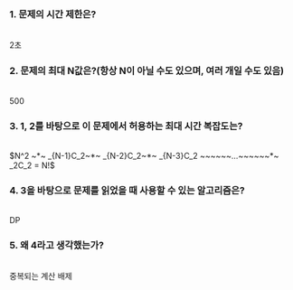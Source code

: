 ### 1. 문제의 시간 제한은?
<br>  
2초

### 2. 문제의 최대 N값은?(항상 N이 아닐 수도 있으며, 여러 개일 수도 있음)
<br>  
500

### 3. 1, 2를 바탕으로 이 문제에서 허용하는 최대 시간 복잡도는?
<br>  
$N^2 ~*~ _{N-1}C_2~*~ _{N-2}C_2~*~ _{N-3}C_2 ~~~~~~...~~~~~~*~ _2C_2 = N!$
 

### 4. 3을 바탕으로 문제를 읽었을 때 사용할 수 있는 알고리즘은?
<br>  
DP

### 5. 왜 4라고 생각했는가?
<br>  
중복되는 계산 배제
